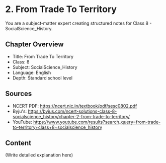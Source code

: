 # 2. From Trade To Territory

You are a subject-matter expert creating structured notes for Class 8 - SocialScience_History.

## Chapter Overview
- Title: From Trade To Territory
- Class: 8
- Subject: SocialScience_History
- Language: English
- Depth: Standard school level

## Sources
- NCERT PDF: https://ncert.nic.in/textbook/pdf/sesc0802.pdf
- Byju's: https://byjus.com/ncert-solutions-class-8-socialscience_history/chapter-2-from-trade-to-territory/
- YouTube: https://www.youtube.com/results?search_query=from-trade-to-territory+class+8+socialscience_history

## Content
(Write detailed explanation here)
